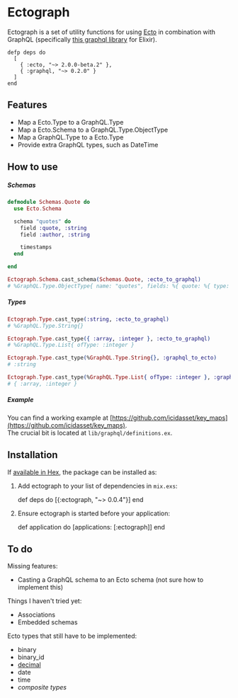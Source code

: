 # Ectograph

Ectograph is a set of utility functions for using [Ecto](https://github.com/elixir-lang/ecto) in combination with GraphQL (specifically [this graphql library](https://github.com/joshprice/graphql-elixir) for Elixir).

```
defp deps do
  [
    { :ecto, "~> 2.0.0-beta.2" },
    { :graphql, "~> 0.2.0" }
  ]
end
```



## Features

- Map a Ecto.Type to a GraphQL.Type
- Map a Ecto.Schema to a GraphQL.Type.ObjectType
- Map a GraphQL.Type to a Ecto.Type
- Provide extra GraphQL types, such as DateTime



## How to use

##### Schemas

```elixir
defmodule Schemas.Quote do
  use Ecto.Schema

  schema "quotes" do
    field :quote, :string
    field :author, :string

    timestamps
  end

end

Ectograph.Schema.cast_schema(Schemas.Quote, :ecto_to_graphql)
# %GraphQL.Type.ObjectType{ name: "quotes", fields: %{ quote: %{ type: ... }, ... }}
```

##### Types

```elixir
Ectograph.Type.cast_type(:string, :ecto_to_graphql)
# %GraphQL.Type.String{}

Ectograph.Type.cast_type({ :array, :integer }, :ecto_to_graphql)
# %GraphQL.Type.List{ ofType: :integer }

Ectograph.Type.cast_type(%GraphQL.Type.String{}, :graphql_to_ecto)
# :string

Ectograph.Type.cast_type(%GraphQL.Type.List{ ofType: :integer }, :graphql_to_ecto)
# { :array, :integer }
```

##### Example

You can find a working example at [https://github.com/icidasset/key_maps](https://github.com/icidasset/key_maps).  
The crucial bit is located at `lib/graphql/definitions.ex`.



## Installation

If [available in Hex](https://hex.pm/docs/publish), the package can be installed as:

  1. Add ectograph to your list of dependencies in `mix.exs`:

        def deps do
          [{:ectograph, "~> 0.0.4"}]
        end

  2. Ensure ectograph is started before your application:

        def application do
          [applications: [:ectograph]]
        end



## To do

Missing features:

- Casting a GraphQL schema to an Ecto schema (not sure how to implement this)

Things I haven't tried yet:

- Associations
- Embedded schemas

Ecto types that still have to be implemented:

- binary
- binary_id
- [decimal](https://github.com/ericmj/decimal)
- date
- time
- _composite types_
